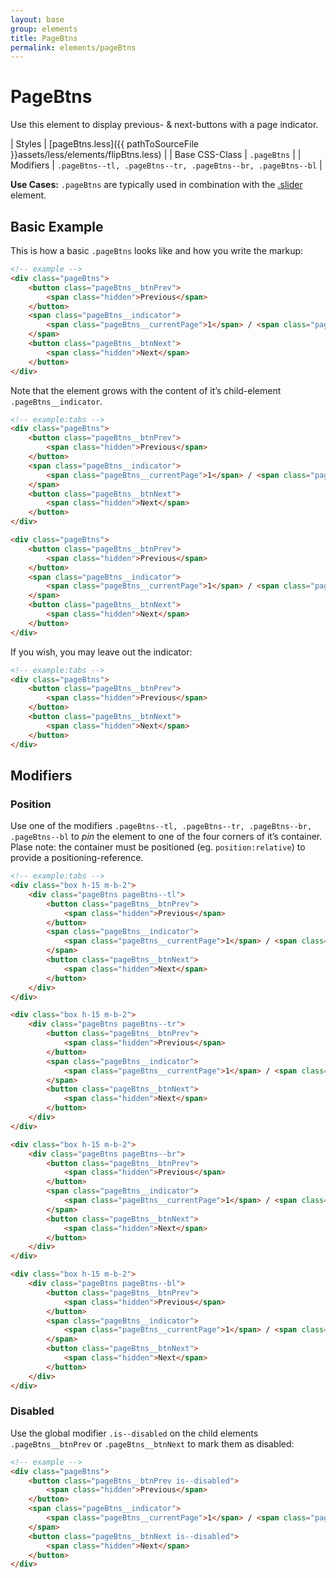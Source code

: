 ```yaml
---
layout: base
group: elements
title: PageBtns
permalink: elements/pageBtns
---
```


# PageBtns

<p class="intro">Use this element to display previous- & next-buttons with a page indicator.</p>

| Styles         | [pageBtns.less]({{ pathToSourceFile }}assets/less/elements/flipBtns.less) |
| Base CSS-Class | `.pageBtns`                                                               |
| Modifiers      | `.pageBtns--tl, .pageBtns--tr, .pageBtns--br, .pageBtns--bl`              |

<p class="hint"><b>Use Cases:</b> <code>.pageBtns</code> are typically used in combination with the <a href="elements/slider.html">.slider</a> element.</p>

## Basic Example

This is how a basic `.pageBtns` looks like and how you write the markup:

```html
<!-- example -->
<div class="pageBtns">
    <button class="pageBtns__btnPrev">
        <span class="hidden">Previous</span>
    </button>
    <span class="pageBtns__indicator">
        <span class="pageBtns__currentPage">1</span> / <span class="pageBtns__totalPages">10</span>
    </span>
    <button class="pageBtns__btnNext">
        <span class="hidden">Next</span>
    </button>
</div>
```

Note that the element grows with the content of it’s child-element `.pageBtns__indicator`. 

```html
<!-- example:tabs -->
<div class="pageBtns">
    <button class="pageBtns__btnPrev">
        <span class="hidden">Previous</span>
    </button>
    <span class="pageBtns__indicator">
        <span class="pageBtns__currentPage">1</span> / <span class="pageBtns__totalPages">1000</span>
    </span>
    <button class="pageBtns__btnNext">
        <span class="hidden">Next</span>
    </button>
</div>

<div class="pageBtns">
    <button class="pageBtns__btnPrev">
        <span class="hidden">Previous</span>
    </button>
    <span class="pageBtns__indicator">
        <span class="pageBtns__currentPage">1</span> / <span class="pageBtns__totalPages">100000000</span>
    </span>
    <button class="pageBtns__btnNext">
        <span class="hidden">Next</span>
    </button>
</div>
```

If you wish, you may leave out the indicator:

```html
<!-- example:tabs -->
<div class="pageBtns">
    <button class="pageBtns__btnPrev">
        <span class="hidden">Previous</span>
    </button>
    <button class="pageBtns__btnNext">
        <span class="hidden">Next</span>
    </button>
</div>
```

## Modifiers

### Position

Use one of the modifiers `.pageBtns--tl, .pageBtns--tr, .pageBtns--br, .pageBtns--bl` to *pin* the element to one of the four corners of it’s container. Plase note: the container must be positioned (eg. `position:relative`) to provide a positioning-reference.

```html
<!-- example:tabs -->
<div class="box h-15 m-b-2">
    <div class="pageBtns pageBtns--tl">
        <button class="pageBtns__btnPrev">
            <span class="hidden">Previous</span>
        </button>
        <span class="pageBtns__indicator">
            <span class="pageBtns__currentPage">1</span> / <span class="pageBtns__totalPages">10</span>
        </span>
        <button class="pageBtns__btnNext">
            <span class="hidden">Next</span>
        </button>
    </div>
</div>

<div class="box h-15 m-b-2">
    <div class="pageBtns pageBtns--tr">
        <button class="pageBtns__btnPrev">
            <span class="hidden">Previous</span>
        </button>
        <span class="pageBtns__indicator">
            <span class="pageBtns__currentPage">1</span> / <span class="pageBtns__totalPages">10</span>
        </span>
        <button class="pageBtns__btnNext">
            <span class="hidden">Next</span>
        </button>
    </div>
</div>

<div class="box h-15 m-b-2">
    <div class="pageBtns pageBtns--br">
        <button class="pageBtns__btnPrev">
            <span class="hidden">Previous</span>
        </button>
        <span class="pageBtns__indicator">
            <span class="pageBtns__currentPage">1</span> / <span class="pageBtns__totalPages">10</span>
        </span>
        <button class="pageBtns__btnNext">
            <span class="hidden">Next</span>
        </button>
    </div>
</div>

<div class="box h-15 m-b-2">
    <div class="pageBtns pageBtns--bl">
        <button class="pageBtns__btnPrev">
            <span class="hidden">Previous</span>
        </button>
        <span class="pageBtns__indicator">
            <span class="pageBtns__currentPage">1</span> / <span class="pageBtns__totalPages">10</span>
        </span>
        <button class="pageBtns__btnNext">
            <span class="hidden">Next</span>
        </button>
    </div>
</div>
```

### Disabled

Use the global modifier `.is--disabled` on the child elements `.pageBtns__btnPrev` or `.pageBtns__btnNext` to mark them as disabled:

```html
<!-- example -->
<div class="pageBtns">
    <button class="pageBtns__btnPrev is--disabled">
        <span class="hidden">Previous</span>
    </button>
    <span class="pageBtns__indicator">
        <span class="pageBtns__currentPage">1</span> / <span class="pageBtns__totalPages">10</span>
    </span>
    <button class="pageBtns__btnNext is--disabled">
        <span class="hidden">Next</span>
    </button>
</div>
```